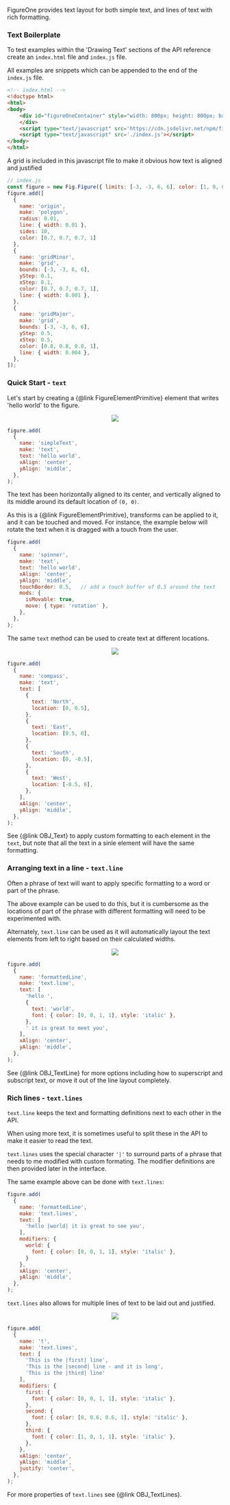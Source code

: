 FigureOne provides text layout for both simple text, and lines of text with rich formatting.


### <a id="text-boilerplate"></a> Text Boilerplate
To test examples within the 'Drawing Text' sections of the API reference create an `index.html` file and `index.js` file.

All examples are snippets which can be appended to the end of the `index.js` file.

```html
<!-- index.html -->
<!doctype html>
<html>
<body>
    <div id="figureOneContainer" style="width: 800px; height: 800px; background-color: white;">
    </div>
    <script type="text/javascript" src='https://cdn.jsdelivr.net/npm/figureone@0.10.13/figureone.min.js'></script>
    <script type="text/javascript" src='./index.js'></script>
</body>
</html>
```

A grid is included in this javascript file to make it obvious how text is aligned and justified
```javascript
// index.js
const figure = new Fig.Figure({ limits: [-3, -3, 6, 6], color: [1, 0, 0, 1], lineWidth: 0.01, font: { size: 0.1 } });
figure.add([
  {
    name: 'origin',
    make: 'polygon',
    radius: 0.01,
    line: { width: 0.01 },
    sides: 10,
    color: [0.7, 0.7, 0.7, 1]
  },
  {
    name: 'gridMinor',
    make: 'grid',
    bounds: [-3, -3, 6, 6],
    yStep: 0.1,
    xStep: 0.1,
    color: [0.7, 0.7, 0.7, 1],
    line: { width: 0.001 },
  },
  {
    name: 'gridMajor',
    make: 'grid',
    bounds: [-3, -3, 6, 6],
    yStep: 0.5,
    xStep: 0.5,
    color: [0.8, 0.8, 0.8, 1],
    line: { width: 0.004 },
  },
]);
```

### Quick Start - `text`

Let's start by creating a {@link FigureElementPrimitive} element that writes 'hello world' to the figure.

<p style="text-align: center"><img src="./tutorials/text/text.png"></p>

```javascript
figure.add(
  {
    name: 'simpleText',
    make: 'text',
    text: 'hello world',
    xAlign: 'center',
    yAlign: 'middle',
  },
);
```

The text has been horizontally aligned to its center, and vertically aligned to its middle around its default location of `(0, 0)`.

As this is a {@link FigureElementPrimitive}, transforms can be applied to it, and it can be touched and moved. For instance, the example below will rotate the text when it is dragged with a touch from the user.

```javascript
figure.add(
  {
    name: 'spinner',
    make: 'text',
    text: 'hello world',
    xAlign: 'center',
    yAlign: 'middle',
    touchBorder: 0.5,   // add a touch buffer of 0.5 around the text
    mods: {
      isMovable: true,
      move: { type: 'rotation' },
    },
  },
);
```

The same `text` method can be used to create text at different locations.

<p style="text-align: center"><img src="./tutorials/text/compass.png"></p>

```javascript
figure.add(
  {
    name: 'compass',
    make: 'text',
    text: [
      {
        text: 'North',
        location: [0, 0.5],
      },
      {
        text: 'East',
        location: [0.5, 0],
      },
      {
        text: 'South',
        location: [0, -0.5],
      },
      {
        text: 'West',
        location: [-0.5, 0],
      },
    ],
    xAlign: 'center',
    yAlign: 'middle',
  },
);
```

See {@link OBJ_Text} to apply custom formatting to each element in the `text`, but note that all the text in a sinle element will have the same formatting.

### Arranging text in a line - `text.line`

Often a phrase of text will want to apply specific formatting to a word or part of the phrase.

The above example can be used to do this, but it is cumbersome as the locations of part of the phrase with different formatting will need to be experimented with.

Alternately, `text.line` can be used as it will automatically layout the text elements from left to right based on their calculated widths.

<p style="text-align: center"><img src="./tutorials/text/text-line.png"></p>

```javascript
figure.add(
  {
    name: 'formattedLine',
    make: 'text.line',
    text: [
      'hello ',
      {
        text: 'world',
        font: { color: [0, 0, 1, 1], style: 'italic' },
      },
      ' it is great to meet you',
    ],
    xAlign: 'center',
    yAlign: 'middle',
  },
);
```

See {@link OBJ_TextLine} for more options including how to superscript and subscript text, or move it out of the line layout completely.


### Rich lines - `text.lines`

`text.line` keeps the text and formatting definitions next to each other in the API.

When using more text, it is sometimes useful to split these in the API to make it easier to read the text.

`text.lines` uses the special character `'|'` to surround parts of a phrase that needs to me modified with custom formating. The modifier definitions are then provided later in the interface.

The same example above can be done with `text.lines`:

```javascript
figure.add(
  {
    name: 'formattedLine',
    make: 'text.lines',
    text: [
      'hello |world| it is great to see you',
    ],
    modifiers: {
      world: {
        font: { color: [0, 0, 1, 1], style: 'italic' },
      }
    },
    xAlign: 'center',
    yAlign: 'middle',
  },
);
```

`text.lines` also allows for multiple lines of text to be laid out and justified.

<p style="text-align: center"><img src="./tutorials/text/text-lines.png"></p>

```javascript
figure.add(
  {
    name: 't',
    make: 'text.lines',
    text: [
      'This is the |first| line',
      'This is the |second| line - and it is long',
      'This is the |third| line'
    ],
    modifiers: {
      first: {
        font: { color: [0, 0, 1, 1], style: 'italic' },
      },
      second: {
        font: { color: [0, 0.6, 0.6, 1], style: 'italic' },
      },
      third: {
        font: { color: [1, 0, 1, 1], style: 'italic' },
      },
    },
    xAlign: 'center',
    yAlign: 'middle',
    justify: 'center',
  },
);
```

For more properties of `text.lines` see {@link OBJ_TextLines}.
